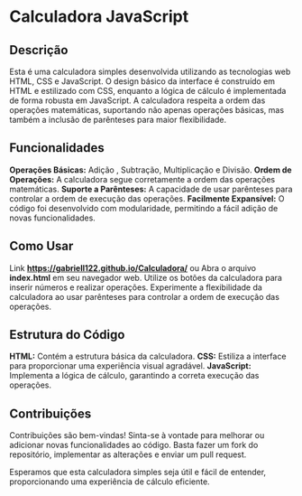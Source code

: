 # Calculadora JavaScript
## Descrição
Esta é uma calculadora simples desenvolvida utilizando as tecnologias web HTML, CSS e JavaScript. O design básico da interface é construído em HTML e estilizado com CSS, enquanto a lógica de cálculo é implementada de forma robusta em JavaScript. A calculadora respeita a ordem das operações matemáticas, suportando não apenas operações básicas, mas também a inclusão de parênteses para maior flexibilidade.

## Funcionalidades
**Operações Básicas:** Adição , Subtração, Multiplicação e Divisão.
**Ordem de Operações:** A calculadora segue corretamente a ordem das operações matemáticas.
**Suporte a Parênteses:** A capacidade de usar parênteses para controlar a ordem de execução das operações.
**Facilmente Expansível:** O código foi desenvolvido com modularidade, permitindo a fácil adição de novas funcionalidades.
## Como Usar
Link **https://gabriell122.github.io/Calculadora/**
ou
Abra o arquivo **index.html** em seu navegador web.
Utilize os botões da calculadora para inserir números e realizar operações.
Experimente a flexibilidade da calculadora ao usar parênteses para controlar a ordem de execução das operações.
## Estrutura do Código
**HTML:** Contém a estrutura básica da calculadora.
**CSS:** Estiliza a interface para proporcionar uma experiência visual agradável.
**JavaScript:** Implementa a lógica de cálculo, garantindo a correta execução das operações.
## Contribuições
Contribuições são bem-vindas! Sinta-se à vontade para melhorar ou adicionar novas funcionalidades ao código. Basta fazer um fork do repositório, implementar as alterações e enviar um pull request.

Esperamos que esta calculadora simples seja útil e fácil de entender, proporcionando uma experiência de cálculo eficiente.
